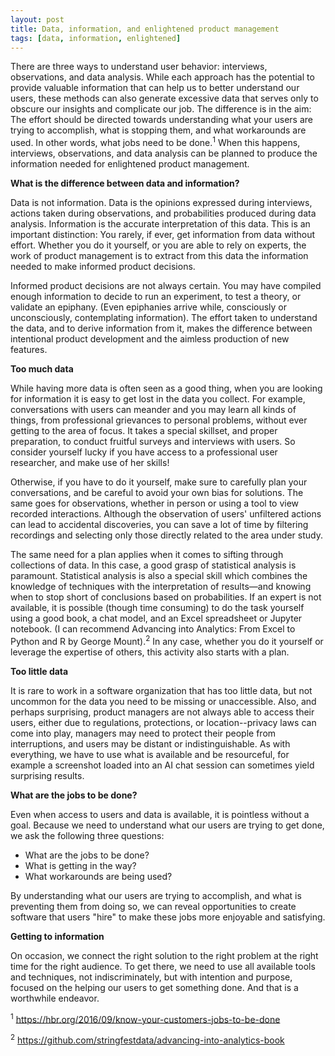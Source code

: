 ```yaml
---
layout: post
title: Data, information, and enlightened product management
tags: [data, information, enlightened]
---
```


There are three ways to understand user behavior:  interviews, observations, and data analysis.  While each approach has the potential to provide valuable information that can help us to better understand our users, these methods can also generate excessive data that serves only to obscure our insights and complicate our job.  The difference is in the aim:  The effort should be directed towards understanding what your users are trying to accomplish, what is stopping them, and what workarounds are used.  In other words, what jobs need to be done.<sup>1</sup>  When this happens, interviews, observations, and data analysis can be planned to produce the information needed for enlightened product management.

**What is the difference between data and information?**

Data is not information.  Data is the opinions expressed during interviews, actions taken during observations, and probabilities produced during data analysis.  Information is the accurate interpretation of this data.  This is an important distinction:  You rarely, if ever, get information from data without effort.  Whether you do it yourself, or you are able to rely on experts, the work of product management is to extract from this data the information needed to make informed product decisions.  

Informed product decisions are not always certain.  You may have compiled enough information to decide to run an experiment, to test a theory, or validate an epiphany.  (Even epiphanies arrive while, consciously or unconsciously, contemplating information).  The effort taken to understand the data, and to derive information from it, makes the difference between intentional product development and the aimless production of new features.

**Too much data**

While having more data is often seen as a good thing, when you are looking for information it is easy to get lost in the data you collect.  For example, conversations with users can meander and you may learn all kinds of things, from professional grievances to personal problems, without ever getting to the area of focus.  It takes a special skillset, and proper preparation, to conduct fruitful surveys and interviews with users.  So consider yourself lucky if you have access to a professional user researcher, and make use of her skills!  

Otherwise, if you have to do it yourself, make sure to carefully plan your conversations, and be careful to avoid your own bias for solutions.  The same goes for observations, whether in person or using a tool to view recorded interactions.  Although the observation of users' unfiltered actions can lead to accidental discoveries, you can save a lot of time by filtering recordings and selecting only those directly related to the area under study.

The same need for a plan applies when it comes to sifting through collections of data.  In this case, a good grasp of statistical analysis is paramount.  Statistical analysis is also a special skill which combines the knowledge of techniques with the interpretation of results—and knowing when to stop short of conclusions based on probabilities.  If an expert is not available, it is possible (though time consuming) to do the task yourself using a good book, a chat model, and an Excel spreadsheet or Jupyter notebook.  (I can recommend Advancing into Analytics: From Excel to Python and R by George Mount).<sup>2</sup>  In any case, whether you do it yourself or leverage the expertise of others, this activity also starts with a plan.

**Too little data**

It is rare to work in a software organization that has too little data, but not uncommon for the data you need to be missing or unaccessible.  Also, and perhaps surprising, product managers are not always able to access  their users, either due to regulations, protections, or location--privacy laws can come into play, managers may need to protect their people from interruptions, and users may be distant or indistinguishable.  As with everything, we have to use what is available and be resourceful, for example a screenshot loaded into an AI chat session can sometimes yield surprising results.

**What are the jobs to be done?**

Even when access to users and data is available, it is pointless without a goal.  Because we need to understand what our users are trying to get done, we ask the following three questions:

- What are the jobs to be done?
- What is getting in the way?
- What workarounds are being used? 

By understanding what our users are trying to accomplish, and what is preventing them from doing so, we can reveal opportunities to create software that users "hire" to make these jobs more enjoyable and satisfying.

**Getting to information**

On occasion, we connect the right solution to the right problem at the right time for the right audience.  To get there, we need to use all available tools and techniques, not indiscriminately, but with intention and purpose, focused on the helping our users to get something done.  And that is a worthwhile endeavor.

<sup>1</sup> https://hbr.org/2016/09/know-your-customers-jobs-to-be-done

<sup>2</sup> https://github.com/stringfestdata/advancing-into-analytics-book
